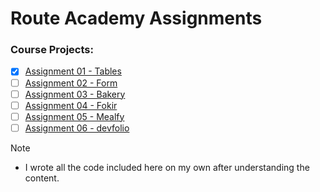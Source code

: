 # Route Academy Assignments

### Course Projects:

- [x] [Assignment 01 - Tables](./assignment-01-tables/)
- [ ] [Assignment 02 - Form](./assignment-02-form/)
- [ ] [Assignment 03 - Bakery](./assignment-03-bakery/)
- [ ] [Assignment 04 - Fokir](./)
- [ ] [Assignment 05 - Mealfy](./)
- [ ] [Assignment 06 - devfolio](./)

> [!NOTE]
>
> - I wrote all the code included here on my own after understanding the content.

